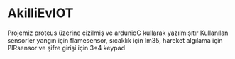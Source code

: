 # AkilliEvIOT
Projemiz proteus üzerine çizilmiş ve ardunioC kullarak yazılmışıtır
Kullanılan sensorler yangın için flamesensor, sıcaklık için lm35, hareket algılama için PIRsensor ve şifre girişi için 3*4 keypad
